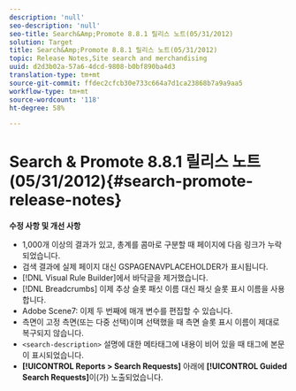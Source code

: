 ```yaml
---
description: 'null'
seo-description: 'null'
seo-title: Search&Amp;Promote 8.8.1 릴리스 노트(05/31/2012)
solution: Target
title: Search&Amp;Promote 8.8.1 릴리스 노트(05/31/2012)
topic: Release Notes,Site search and merchandising
uuid: d2d3b02a-57a6-4dcd-9808-b0bf890ba4d3
translation-type: tm+mt
source-git-commit: ffdec2cfcb30e733c664a7d1ca23868b7a9a9aa5
workflow-type: tm+mt
source-wordcount: '118'
ht-degree: 58%

---
```



# Search &amp; Promote 8.8.1 릴리스 노트(05/31/2012){#search-promote-release-notes}

**수정 사항 및 개선 사항**

* 1,000개 이상의 결과가 있고, 총계를 콤마로 구분할 때 페이지에 다음 링크가 누락되었습니다.
* 검색 결과에 실제 페이지 대신 GSPAGENAVPLACEHOLDER가 표시됩니다.
* [!DNL Visual Rule Builder]에서 바닥글을 제거했습니다.
* [!DNL Breadcrumbs] 이제 추상 슬롯 패싯 이름 대신 패싯 슬롯 표시 이름을 사용합니다.
* Adobe Scene7: 이제 두 번째에 매개 변수를 편집할 수 있습니다.
* 측면이 고정 측면(또는 다중 선택)이며 선택했을 때 측면 슬롯 표시 이름이 제대로 복구되지 않습니다.
* `<search-description>` 설명에 대한 메타태그에 내용이 비어 있을 때 태그에 본문이 표시되었습니다.
* **[!UICONTROL Reports > Search Requests]** 아래에 **[!UICONTROL Guided Search Requests]**&#x200B;이(가) 노출되었습니다.

